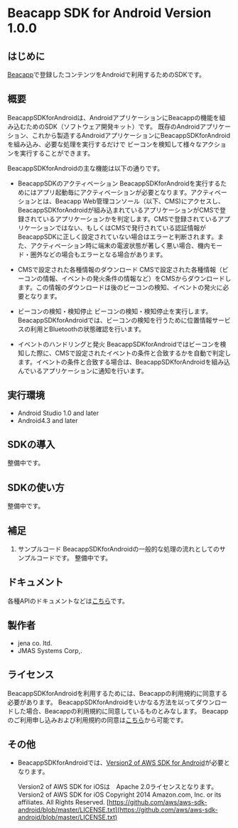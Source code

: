# Beacapp SDK for Android Version 1.0.0
## はじめに
[Beacapp](http://www.beacapp.com)で登録したコンテンツをAndroidで利用するためのSDKです。

## 概要
BeacappSDKforAndroidは、AndroidアプリケーションにBeacappの機能を組み込むためのSDK（ソフトウェア開発キット）です。
既存のAndroidアプリケーション、これから製造するAndroidアプリケーションにBeacappSDKforAndroidを組み込み、必要な処理を実行するだけで ビーコンを検知して様々なアクションを実行することができます。

BeacappSDKforAndroidの主な機能は以下の通りです。

- BeacappSDKのアクティベーション
	BeacappSDKforAndroidを実行するためにはアプリ起動毎にアクティベーションが必要となります。アクティベーションとは、Beacapp Web管理コンソール（以下、CMS)にアクセスし、BeacappSDKforAndroidが組み込まれているアプリケーションがCMSで登録されているアプリケーションかを判定します。CMSで登録されているアプリケーションではない、もしくはCMSで発行されている認証情報がBeacappSDKに正しく設定されていない場合はエラーと判断されます。また、アクティベーション時に端末の電波状態が著しく悪い場合、機内モード・圏外などの場合もエラーとなる場合があります。

- CMSで設定された各種情報のダウンロード
	CMSで設定された各種情報（ビーコンの情報、イベントの発火条件の情報など）をCMSからダウンロードします。この情報のダウンロードは後のビーコンの検知、イベントの発火に必要となります。

- ビーコンの検知・検知停止
	ビーコンの検知・検知停止を実行します。BeacappSDKforAndroidでは、ビーコンの検知を行うために位置情報サービスの利用とBluetoothの状態確認を行います。

- イベントのハンドリングと発火
	BeacappSDKforAndroidではビーコンを検知した際に、CMSで設定されたイベントの条件と合致するかを自動で判定します。イベントの条件と合致する場合は、BeacappSDKforAndroidを組み込んでいるアプリケーションに通知を行います。


## 実行環境
* Android Studio 1.0 and later
* Android4.3 and later

## SDKの導入
整備中です。

## SDKの使い方
整備中です。

## 補足

1. サンプルコード
	BeacappSDKforAndroidの一般的な処理の流れとしてのサンプルコードです。
	整備中です。



## ドキュメント
各種APIのドキュメントなどは[こちら](Documents/android-api-reference.md)です。

## 製作者

- jena co. ltd.
- JMAS Systems Corp,.

## ライセンス

BeacappSDKforAndroidを利用するためには、Beacappの利用規約に同意する必要があります。
BeacappSDKforAndroidをいかなる方法を以ってダウンロードした場合、Beacappの利用規約に同意しているものとみなします。
Beacappのご利用申し込みおよび利用規約の同意は[こちら](https://cms.beacapp.com/signup/index/)から可能です。

## その他

- BeacappSDKforAndroidでは、[Version2 of AWS SDK for Android](https://github.com/aws/aws-sdk-android)が必要となります。

    Version2 of AWS SDK for iOSは　Apache 2.0ライセンスとなります。
	Version2 of AWS SDK for iOS
    Copyright 2014 Amazon.com, Inc. or its affiliates. All Rights Reserved.
    [https://github.com/aws/aws-sdk-android/blob/master/LICENSE.txt](https://github.com/aws/aws-sdk-android/blob/master/LICENSE.txt)


